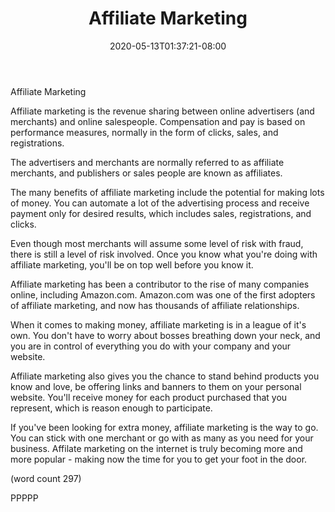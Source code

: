 ﻿---
title: "Affiliate Marketing"
date: 2020-05-13T01:37:21-08:00
description: "Affiliate Marketing On The Internet Tips for Web Success"
featured_image: "/images/Affiliate Marketing On The Internet.jpg"
tags: ["Affiliate Marketing On The Internet"]
---

Affiliate Marketing

Affiliate marketing is the revenue sharing between
online advertisers (and merchants) and online 
salespeople.  Compensation and pay is based on
performance measures, normally in the form of clicks,
sales, and registrations.

The advertisers and merchants are normally referred
to as affiliate merchants, and publishers or sales
people are known as affiliates.

The many benefits of affiliate marketing include 
the potential for making lots of money.  You can
automate a lot of the advertising process and
receive payment only for desired results, which
includes sales, registrations, and clicks.

Even though most merchants will assume some level
of risk with fraud, there is still a level of risk
involved.  Once you know what you're doing with 
affiliate marketing, you'll be on top well before
you know it.

Affiliate marketing has been a contributor to the 
rise of many companies online, including Amazon.com.
Amazon.com was one of the first adopters of affiliate
marketing, and now has thousands of affiliate
relationships.  

When it comes to making money, affiliate marketing
is in a league of it's own.  You don't have to 
worry about bosses breathing down your neck, and 
you are in control of everything you do with 
your company and your website.

Affiliate marketing also gives you the chance to
stand behind products you know and love, be 
offering links and banners to them on your personal
website.  You'll receive money for each product
purchased that you represent, which is reason 
enough to participate.

If you've been looking for extra money, affiliate
marketing is the way to go.  You can stick with
one merchant or go with as many as you need for
your business.  Affilate marketing on the internet
is truly becoming more and more popular - making
now the time for you to get your foot in the
door.

(word count 297)

PPPPP

